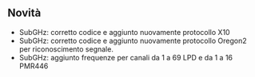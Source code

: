 ## Novità
* SubGHz: corretto codice e aggiunto nuovamente protocollo X10
* SubGHz: corretto codice e aggiunto nuovamente protocollo Oregon2 per riconoscimento segnale.
* SubGHz: aggiunto frequenze per canali da 1 a 69 LPD e da 1 a 16 PMR446
